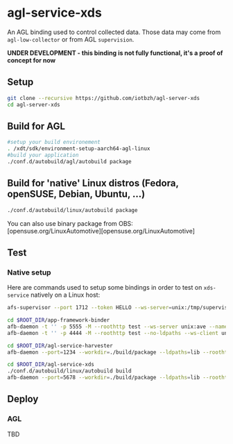 # agl-service-xds

An AGL binding used to control collected data. Those data may come from
`agl-low-collector` or from AGL `supervision`.

**UNDER DEVELOPMENT - this binding is not fully functional, it's a proof of concept for now**

## Setup

```bash
git clone --recursive https://github.com/iotbzh/agl-server-xds
cd agl-server-xds
```

## Build  for AGL

```bash
#setup your build environement
. /xdt/sdk/environment-setup-aarch64-agl-linux
#build your application
./conf.d/autobuild/agl/autobuild package
```

## Build for 'native' Linux distros (Fedora, openSUSE, Debian, Ubuntu, ...)

```bash
./conf.d/autobuild/linux/autobuild package
```

You can also use binary package from OBS: [opensuse.org/LinuxAutomotive][opensuse.org/LinuxAutomotive]

## Test

### Native setup

Here are commands used to setup some bindings in order to test on `xds-service` natively on a Linux host:

```bash
afs-supervisor --port 1712 --token HELLO --ws-server=unix:/tmp/supervisor -vv

cd $ROOT_DIR/app-framework-binder
afb-daemon -t '' -p 5555 -M --roothttp test --ws-server unix:ave --name test_server -vv
afb-daemon -t '' -p 4444 -M --roothttp test --no-ldpaths --ws-client unix:ave --name test_client -vv

cd $ROOT_DIR/agl-service-harvester
afb-daemon --port=1234 --workdir=./build/package --ldpaths=lib --roothttp=htdocs  --token= --tracereq=common -vv --ws-server unix:/tmp/harvester

cd $ROOT_DIR/agl-service-xds
./conf.d/autobuild/linux/autobuild build
afb-daemon --port=5678 --workdir=./build/package --ldpaths=lib --roothttp=htdocs  --token= --ws-client=unix:/tmp/supervisor --ws-client=unix:/tmp/harvester -vv

```

## Deploy

### AGL

TBD
